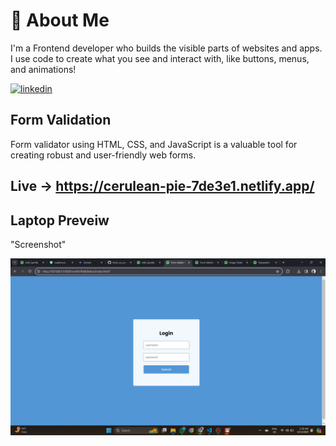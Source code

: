 # 🚀 About Me
I'm a Frontend developer who builds the visible parts of websites and apps. I use code to create what you see and interact with, like buttons, menus, and animations!

[![linkedin](https://img.shields.io/badge/linkedin-0A66C2?style=for-the-badge&logo=linkedin&logoColor=white)](https://www.linkedin.com/in/sarfaraz-adil-46680718b)


## Form Validation
Form validator using HTML, CSS, and JavaScript is a valuable tool for creating robust and user-friendly web forms.



## Live ->  https://cerulean-pie-7de3e1.netlify.app/




## Laptop Preveiw    
"Screenshot"

![](Screenshot.png)